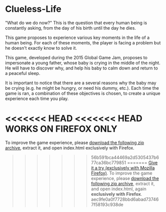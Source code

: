 # Clueless-Life

"What do we do now?" 
This is the question that every human being is constantly asking, from the day of his birth until the day he dies. 

This game proposes to experience various key moments in the life of a human being. For each of these moments, 
the player is facing a problem but he doesn't exactly know to solve it.

This game, developed during the 2015 Global Game Jam, proposes to impersonate a young father, whose baby is crying in the middle of the night. He will have to discover why, and help his baby to calm down and return to a peaceful sleep. 

It is important to notice that there are a several reasons why the baby may be crying (e.g. he might be hungry, or need his dummy, etc.). Each time the game is ran, a combination of these objectives is chosen, to create a unique experience each time you play. 

<<<<<<< HEAD
<<<<<<< HEAD
WORKS ON FIREFOX ONLY
=======
To improve the game experience, please [ download the following zip archive](members.femto-st.fr/sites/femto-st.fr.frederic-dadeau/files/content/GlobalGameJam2015/clueless-life.zip),
extract it, and open index.html exclusively with Firefox.
>>>>>>> 56b591bca44469a2d5305437b677ca36bc779851
=======
[Give it a try (exclusively with Mozilla Firefox)](http://members.femto-st.fr/sites/femto-st.fr.frederic-dadeau/files/content/GlobalGameJam2015/index.html). To improve the game experience, please [download the following zip archive](http://members.femto-st.fr/sites/femto-st.fr.frederic-dadeau/files/content/GlobalGameJam2015/clueless-life.zip),
extract it, and open index.html, again **exclusively with Firefox**.
>>>>>>> aec9fe0a0f7728bbd6abad737467f58193c938de
